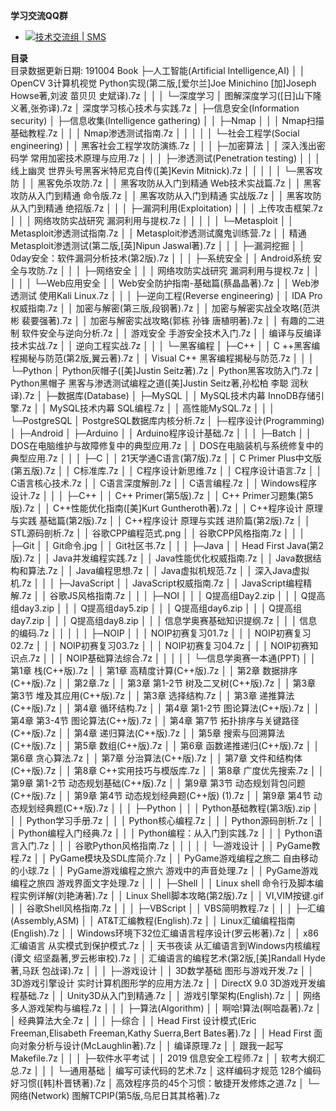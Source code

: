 **学习交流QQ群**  
- <a target="_blank" href="//shang.qq.com/wpa/qunwpa?idkey=856d5c8c6f1f5216f40480604eebf962741bfe6b5ef8d5a16f67d5af79d6398e"><img border="0" src="//pub.idqqimg.com/wpa/images/group.png" alt="技术交流组 | SMS" title="技术交流组 | SMS"></a>

**目录**  
目录数据更新日期: 191004
Book
    ├─人工智能(Artificial Intelligence,AI)
    │  │  OpenCV 3计算机视觉 Python实现(第二版,[爱尔兰]Joe Minichino [加]Joseph Howse著,刘波 苗贝贝 史斌译).7z
    │  │
    │  └─深度学习
    │          图解深度学习([日]山下隆义著,张弥译).7z
    │          深度学习核心技术与实践.7z
    │
    ├─信息安全(Information security)
    │  ├─信息收集(Intelligence gathering)
    │  │  ├─Nmap
    │  │  │      Nmap扫描基础教程.7z
    │  │  │      Nmap渗透测试指南.7z
    │  │  │
    │  │  └─社会工程学(Social engineering)
    │  │          黑客社会工程学攻防演练.7z
    │  │
    │  ├─加密算法
    │  │      深入浅出密码学  常用加密技术原理与应用.7z
    │  │
    │  ├─渗透测试(Penetration testing)
    │  │  │  线上幽灵 世界头号黑客米特尼克自传([美]Kevin Mitnick).7z
    │  │  │
    │  │  └─黑客攻防
    │  │          黑客免杀攻防.7z
    │  │          黑客攻防从入门到精通 Web技术实战篇.7z
    │  │          黑客攻防从入门到精通 命令版.7z
    │  │          黑客攻防从入门到精通 实战版.7z
    │  │          黑客攻防从入门到精通 绝招版.7z
    │  │
    │  ├─漏洞利用(Exploitation)
    │  │  │  上传攻击框架.7z
    │  │  │  网络攻防实战研究 漏洞利用与提权.7z
    │  │  │
    │  │  └─Metasploit
    │  │          Metasploit渗透测试指南.7z
    │  │          Metasploit渗透测试魔鬼训练营.7z
    │  │          精通Metasploit渗透测试(第二版,[英]Nipun Jaswal著).7z
    │  │
    │  ├─漏洞挖掘
    │  │      0day安全：软件漏洞分析技术(第2版).7z
    │  │
    │  ├─系统安全
    │  │      Android系统 安全与攻防.7z
    │  │
    │  ├─网络安全
    │  │  │  网络攻防实战研究 漏洞利用与提权.7z
    │  │  │
    │  │  └─Web应用安全
    │  │          Web安全防护指南-基础篇(蔡晶晶著).7z
    │  │          Web渗透测试 使用Kali Linux.7z
    │  │
    │  ├─逆向工程(Reverse engineering)
    │  │      IDA Pro权威指南.7z
    │  │      加密与解密(第三版,段钢著).7z
    │  │      加密与解密实战全攻略(范洪彬 裴要强著).7z
    │  │      加密与解密实战攻略(郭栋 孙锋 唐植明著).7z
    │  │      有趣的二进制 软件安全与逆向分析.7z
    │  │      游戏安全 手游安全技术入门.7z
    │  │      编译与反编译技术实战.7z
    │  │      逆向工程实战.7z
    │  │
    │  └─黑客编程
    │      ├─C++
    │      │      C ++黑客编程揭秘与防范(第2版,翼云著).7z
    │      │      Visual C++ 黑客编程揭秘与防范.7z
    │      │
    │      └─Python
    │              Python灰帽子([美]Justin Seitz著).7z
    │              Python黑客攻防入门.7z
    │              Python黑帽子 黑客与渗透测试编程之道([美]Justin Seitz著,孙松柏 李聪 润秋译).7z
    │
    ├─数据库(Database)
    │  ├─MySQL
    │  │      MySQL技术内幕 InnoDB存储引擎.7z
    │  │      MySQL技术内幕 SQL编程.7z
    │  │      高性能MySQL.7z
    │  │
    │  └─PostgreSQL
    │          PostgreSQL数据库内核分析.7z
    │
    ├─程序设计(Programming)
    │  ├─Android
    │  ├─Arduino
    │  │      Arduino程序设计基础.7z
    │  │
    │  ├─Batch
    │  │      DOS在电脑维护与故障修复中的典型应用.7z
    │  │      DOS在电脑装机与系统修复中的典型应用.7z
    │  │
    │  ├─C
    │  │      21天学通C语言(第7版).7z
    │  │      C Primer Plus中文版(第五版).7z
    │  │      C标准库.7z
    │  │      C程序设计新思维.7z
    │  │      C程序设计语言.7z
    │  │      C语言核心技术.7z
    │  │      C语言深度解剖.7z
    │  │      C语言编程.7z
    │  │      Windows程序设计.7z
    │  │
    │  ├─C++
    │  │      C++ Primer(第5版).7z
    │  │      C++ Primer习题集(第5版).7z
    │  │      C++性能优化指南([美]Kurt Guntheroth著).7z
    │  │      C++程序设计 原理与实践 基础篇(第2版).7z
    │  │      C++程序设计 原理与实践 进阶篇(第2版).7z
    │  │      STL源码剖析.7z
    │  │      谷歌CPP编程范式.png
    │  │      谷歌CPP风格指南.7z
    │  │
    │  ├─Git
    │  │      Git命令.jpg
    │  │      Git社区书.7z
    │  │
    │  ├─Java
    │  │      Head First Java(第2版).7z
    │  │      Java并发编程实践.7z
    │  │      Java性能优化权威指南.7z
    │  │      Java数据结构和算法.7z
    │  │      Java编程思想.7z
    │  │      Java虚拟机规范.7z
    │  │      深入Java虚拟机.7z
    │  │
    │  ├─JavaScript
    │  │      JavaScript权威指南.7z
    │  │      JavaScript编程精解.7z
    │  │      谷歌JS风格指南.7z
    │  │
    │  ├─NOI
    │  │  │  Q提高组Day2.zip
    │  │  │  Q提高组day3.zip
    │  │  │  Q提高组day5.zip
    │  │  │  Q提高组day6.zip
    │  │  │  Q提高组day7.zip
    │  │  │  Q提高组day8.zip
    │  │  │  信息学奥赛基础知识提纲.7z
    │  │  │  信息的编码.7z
    │  │  │
    │  │  ├─NOIP
    │  │  │      NOIP初赛复习01.7z
    │  │  │      NOIP初赛复习02.7z
    │  │  │      NOIP初赛复习03.7z
    │  │  │      NOIP初赛复习04.7z
    │  │  │      NOIP初赛知识点.7z
    │  │  │      NOIP基础算法综合.7z
    │  │  │
    │  │  └─信息学奥赛一本通(PPT)
    │  │          第1章  栈(C++版).7z
    │  │          第1章  高精度计算(C++版).7z
    │  │          第2章  数据排序(C++版).7z
    │  │          第2章.7z
    │  │          第3章  第1-2节 树及二叉树(C++版).7z
    │  │          第3章  第3节 堆及其应用(C++版).7z
    │  │          第3章  选择结构.7z
    │  │          第3章  递推算法(C++版).7z
    │  │          第4章  循环结构.7z
    │  │          第4章  第1-2节 图论算法(C++版).7z
    │  │          第4章  第3-4节 图论算法(C++版).7z
    │  │          第4章  第7节 拓扑排序与关键路径(C++版).7z
    │  │          第4章  递归算法(C++版).7z
    │  │          第5章  搜索与回溯算法(C++版).7z
    │  │          第5章  数组(C++版).7z
    │  │          第6章  函数递推递归(C++版).7z
    │  │          第6章  贪心算法.7z
    │  │          第7章  分治算法(C++版).7z
    │  │          第7章  文件和结构体(C++版).7z
    │  │          第8章  C++实用技巧与模版库.7z
    │  │          第8章  广度优先搜索.7z
    │  │          第9章  第1-2节 动态规划基础(C++版).7z
    │  │          第9章  第3节 动态规划背包问题(C++版).7z
    │  │          第9章  第4节 动态规划经典题(C++版) (1).7z
    │  │          第9章  第4节 动态规划经典题(C++版).7z
    │  │
    │  ├─Python
    │  │  │  Python基础教程(第3版).zip
    │  │  │  Python学习手册.7z
    │  │  │  Python核心编程.7z
    │  │  │  Python源码剖析.7z
    │  │  │  Python编程入门经典.7z
    │  │  │  Python编程：从入门到实践.7z
    │  │  │  Python语言入门.7z
    │  │  │  谷歌Python风格指南.7z
    │  │  │
    │  │  └─游戏设计
    │  │          PyGame教程.7z
    │  │          PyGame模块及SDL库简介.7z
    │  │          PyGame游戏编程之旅二 自由移动的小球.7z
    │  │          PyGame游戏编程之旅六 游戏中的声音处理.7z
    │  │          PyGame游戏编程之旅四 游戏界面文字处理.7z
    │  │
    │  ├─Shell
    │  │      Linux shell 命令行及脚本编程实例详解(刘艳涛著).7z
    │  │      Linux Shell脚本攻略(第2版).7z
    │  │      VI,VIM按键.gif
    │  │      谷歌Shell风格指南.7z
    │  │
    │  ├─VBScript
    │  │      VBS简明教程.7z
    │  │
    │  ├─汇编(Assembly,ASM)
    │  │      AT&T汇编教程(English).7z
    │  │      Linux汇编编程指南(English).7z
    │  │      Windows环境下32位汇编语言程序设计(罗云彬著).7z
    │  │      x86汇编语言 从实模式到保护模式.7z
    │  │      天书夜读 从汇编语言到Windows内核编程(谭文 绍坚磊著,罗云彬审校).7z
    │  │      汇编语言的编程艺术(第2版,[美]Randall Hyde著,马跃 包战译).7z
    │  │
    │  ├─游戏设计
    │  │      3D数学基础 图形与游戏开发.7z
    │  │      3D游戏引擎设计 实时计算机图形学的应用方法.7z
    │  │      DirectX 9.0 3D游戏开发编程基础.7z
    │  │      Unity3D从入门到精通.7z
    │  │      游戏引擎架构(English).7z
    │  │      网络多人游戏架构与编程.7z
    │  │
    │  ├─算法(Algorithm)
    │  │      啊哈!算法(啊哈磊著).7z
    │  │      经典算法大全.7z
    │  │
    │  ├─综合
    │  │      Head First 设计模式(Eric Freeman,Elisabeth Freeman,Kathy Suerra,Bert Bates著).7z
    │  │      Head First 面向对象分析与设计(McLaughlin著).7z
    │  │      编译原理.7z
    │  │      跟我一起写Makefile.7z
    │  │
    │  ├─软件水平考试
    │  │      2019 信息安全工程师.7z
    │  │      软考大纲汇总.7z
    │  │
    │  └─通用基础
    │          编写可读代码的艺术.7z
    │          这样编码才规范 128个编码好习惯([韩]朴晋锈著).7z
    │          高效程序员的45个习惯：敏捷开发修炼之道.7z
    │
    └─网络(Network)
            图解TCPIP(第5版,乌尼日其其格著).7z